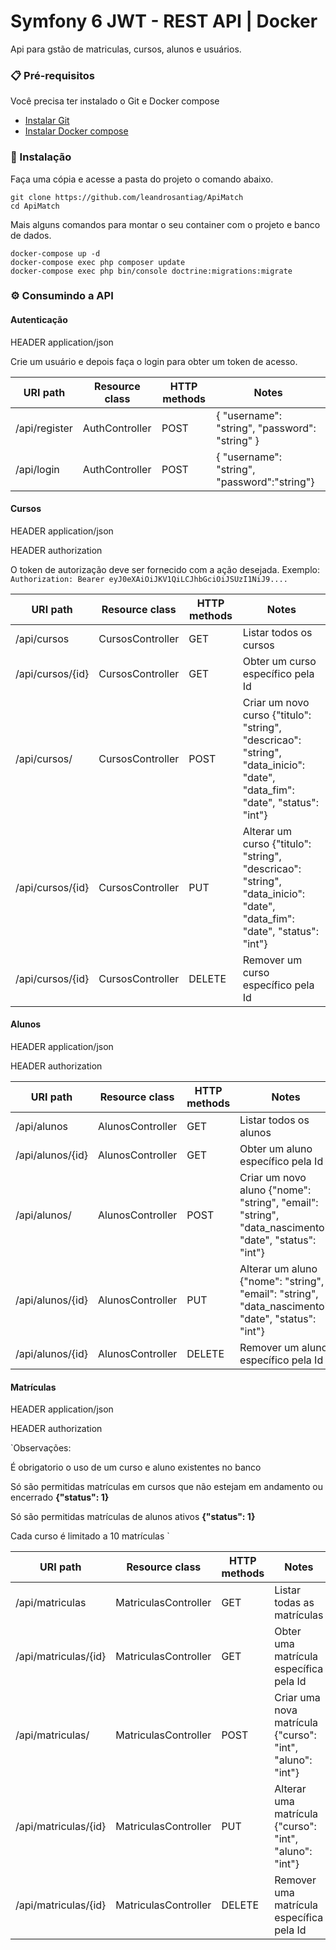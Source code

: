 # Symfony 6 JWT - REST API | Docker

Api para gstão de matriculas, cursos, alunos e usuários.

### 📋 Pré-requisitos

Você precisa ter instalado o Git e Docker compose
* [Instalar Git](https://git-scm.com/book/en/v2/Getting-Started-Installing-Git)
* [Instalar Docker compose](https://docs.docker.com/compose/install/)


### 🔧 Instalação

Faça uma cópia e acesse a pasta do projeto o comando abaixo.

```
git clone https://github.com/leandrosantiag/ApiMatch
cd ApiMatch
```

Mais alguns comandos para montar o seu container com o projeto e banco de dados.

```
docker-compose up -d
docker-compose exec php composer update
docker-compose exec php bin/console doctrine:migrations:migrate
```

### ⚙️ Consumindo a API


#### Autenticação
HEADER application/json

Crie um usuário e depois faça o login para obter um token de acesso.

| URI path       | Resource class           | HTTP methods | Notes                                                                                                |
|----------------|--------------------------|--------------|------------------------------------------------------------------------------------------------------|
| /api/register | AuthController | POST         | {     "username": "string",     "password": "string" } |
| /api/login    | AuthController | POST         | {    "username": "string",    "password":"string"}            

#### Cursos
HEADER application/json

HEADER authorization

O token de autorização deve ser fornecido com a ação desejada. Exemplo: `Authorization: Bearer eyJ0eXAiOiJKV1QiLCJhbGciOiJSUzI1NiJ9....`

| URI path    | Resource class  | HTTP methods | Notes                                       |
|-------------|-----------------|--------------|---------------------------------------------|
| /api/cursos       | CursosController | GET          | Listar todos os cursos                            |
| /api/cursos/{id}  | CursosController | GET          | Obter um curso específico pela Id      |
| /api/cursos/      | CursosController | POST         | Criar um novo curso {"titulo": "string", "descricao": "string", "data_inicio": "date", "data_fim": "date", "status": "int"}     |
| /api/cursos/{id}  | CursosController | PUT          | Alterar um curso {"titulo": "string", "descricao": "string", "data_inicio": "date", "data_fim": "date", "status": "int"} |
| /api/cursos/{id}  | CursosController | DELETE       | Remover um curso específico pela Id   |

#### Alunos
HEADER application/json

HEADER authorization

| URI path    | Resource class  | HTTP methods | Notes                                       |
|-------------|-----------------|--------------|---------------------------------------------|
| /api/alunos       | AlunosController | GET          | Listar todos os alunos                            |
| /api/alunos/{id}  | AlunosController | GET          | Obter um aluno específico pela Id      |
| /api/alunos/      | AlunosController | POST         | Criar um novo aluno {"nome": "string", "email": "string", "data_nascimento": "date", "status": "int"}     |
| /api/alunos/{id}  | AlunosController | PUT          | Alterar um aluno {"nome": "string", "email": "string", "data_nascimento": "date", "status": "int"} |
| /api/alunos/{id}  | AlunosController | DELETE       | Remover um aluno específico pela Id   |

#### Matrículas
HEADER application/json

HEADER authorization

`Observações:

É obrigatorio o uso de um curso e aluno existentes no banco

Só são permitidas matrículas em cursos que não estejam em andamento ou encerrado **{"status": 1}**

Só são permitidas matrículas de alunos ativos **{"status": 1}**

Cada curso é limitado a 10 matrículas
`

| URI path    | Resource class  | HTTP methods | Notes                                       |
|-------------|-----------------|--------------|---------------------------------------------|
| /api/matriculas       | MatriculasController | GET          | Listar todas as matrículas                            |
| /api/matriculas/{id}  | MatriculasController | GET          | Obter uma matrícula específica pela Id      |
| /api/matriculas/      | MatriculasController | POST         | Criar uma nova matrícula {"curso": "int", "aluno": "int"}     |
| /api/matriculas/{id}  | MatriculasController | PUT          | Alterar uma matrícula {"curso": "int", "aluno": "int"}  |
| /api/matriculas/{id}  | MatriculasController | DELETE       | Remover uma matrícula específica pela Id   |


